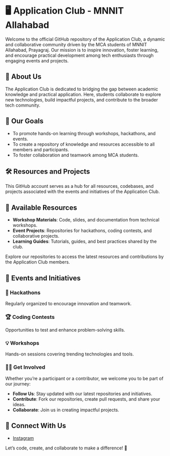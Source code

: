 # 🖥️ Application Club - MNNIT Allahabad

Welcome to the official GitHub repository of the Application Club, a dynamic and collaborative community driven by the MCA students of MNNIT Allahabad, Prayagraj. Our mission is to inspire innovation, foster learning, and encourage practical development among tech enthusiasts through engaging events and projects.

## 📖 About Us

The Application Club is dedicated to bridging the gap between academic knowledge and practical application. Here, students collaborate to explore new technologies, build impactful projects, and contribute to the broader tech community.

## 🎯 Our Goals
-	To promote hands-on learning through workshops, hackathons, and events.
-	To create a repository of knowledge and resources accessible to all members and participants.
-	To foster collaboration and teamwork among MCA students.

## 🛠️ Resources and Projects

This GitHub account serves as a hub for all resources, codebases, and projects associated with the events and initiatives of the Application Club.

## 📁 Available Resources
-	**Workshop Materials**: Code, slides, and documentation from technical workshops.
-	**Event Projects**: Repositories for hackathons, coding contests, and collaborative projects.
-	**Learning Guides**: Tutorials, guides, and best practices shared by the club.

Explore our repositories to access the latest resources and contributions by the Application Club members.

## 🌟 Events and Initiatives

### 🚀 Hackathons

Regularly organized to encourage innovation and teamwork.

### 🏆 Coding Contests

Opportunities to test and enhance problem-solving skills.

### 💡 Workshops

Hands-on sessions covering trending technologies and tools.

### 👩‍💻 Get Involved

Whether you’re a participant or a contributor, we welcome you to be part of our journey:
-	**Follow Us**: Stay updated with our latest repositories and initiatives.
-	**Contribute**: Fork our repositories, create pull requests, and share your ideas.
-	**Collaborate**: Join us in creating impactful projects.

## 🤝 Connect With Us
  - [Instagram](https://instagram.com/applicationclub)

Let’s code, create, and collaborate to make a difference! 🚀

